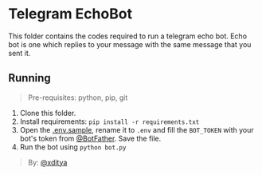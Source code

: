 # Telegram EchoBot

This folder contains the codes required to run a telegram echo bot.
Echo bot is one which replies to your message with the same message that you sent it.

## Running

> Pre-requisites: python, pip, git
1. Clone this folder.
2. Install requirements: `pip install -r requirements.txt`
3. Open the [.env.sample](.env.sample), rename it to `.env` and fill the `BOT_TOKEN` with your bot's token from [@BotFather](https://t.me/BotFather). Save the file.
4. Run the bot using `python bot.py`
   
> By: [@xditya](https://xditya.me)